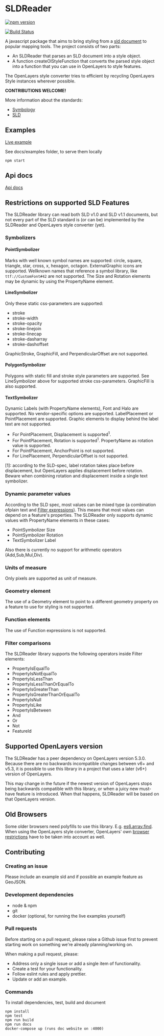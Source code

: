 # SLDReader

[![npm version](https://badge.fury.io/js/%40nieuwlandgeo%2Fsldreader.svg)](https://badge.fury.io/js/%40nieuwlandgeo%2Fsldreader)

[![Build Status](https://travis-ci.org/NieuwlandGeo/SLDReader.svg?branch=master)](https://travis-ci.org/NieuwlandGeo/SLDReader)

A javascript package that aims to bring styling from a [sld document](http://www.opengeospatial.org/standards/sld) to popular mapping
tools. The project consists of two parts:
* An SLDReader that parses an SLD document into a style object.
* A function createOlStyleFunction that converts the parsed style object into a function that you can use in OpenLayers to style features.

The OpenLayers style converter tries to efficient by recycling OpenLayers Style instances wherever possible.

**CONTRIBUTIONS WELCOME!**

More information about the standards:

* [Symbology](http://www.opengeospatial.org/standards/symbol/)
* [SLD](http://www.opengeospatial.org/standards/sld)

## Examples

[Live example](https://nieuwlandgeo.github.io/SLDReader)

See docs/examples folder, to serve them locally

```
npm start
```

## Api docs

[Api docs](https://nieuwlandgeo.github.io/SLDReader/api.html)

## Restrictions on supported SLD Features
The SLDReader library can read both SLD v1.0 and SLD v1.1 documents, but not every part of the SLD standard is (or can be) implemented by the SLDReader and OpenLayers style converter (yet).

### Symbolizers

#### PointSymbolizer
Marks with well known symbol names are supported: circle, square, triangle, star, cross, x, hexagon, octagon. ExternalGraphic icons are supported.
Wellknown names that reference a symbol library, like ```ttf://CustomFont#42``` are not supported. The Size and Rotation elements may be dynamic by using the PropertyName element.

#### LineSymbolizer
Only these static css-parameters are supported:
* stroke
* stroke-width
* stroke-opacity
* stroke-linejoin
* stroke-linecap
* stroke-dasharray
* stroke-dashoffset

GraphicStroke, GraphicFill, and PerpendicularOffset are not supported.

#### PolygonSymbolizer
Polygons with static fill and stroke style parameters are supported. See LineSymbolizer above for supported stroke css-parameters. GraphicFill is also supported.

#### TextSymbolizer
Dynamic Labels (with PropertyName elements), Font and Halo are supported. No vendor-specific options are supported. LabelPlacement or PointPlacement are supported. Graphic elements to display behind the label text are not supported.
* For PointPlacement, Displacement is supported<sup>1</sup>.
* For PointPlacement, Rotation is supported<sup>1</sup>. PropertyName as rotation value is supported.
* For PointPlacement, AnchorPoint is not supported.
* For LinePlacement, PerpendicularOffset is not supported.

[1]: according to the SLD-spec, label rotation takes place before displacement, but OpenLayers applies displacement before rotation. Beware when combining rotation and displacement inside a single text symbolizer.

### Dynamic parameter values
According to the SLD spec, most values can be mixed type (a combination ofplain text and [Filter expressions](https://docs.geoserver.org/stable/en/user/styling/sld/reference/filters.html#sld-filter-expression)). This means that most values can depend on a feature's properties. The SLDReader only supports dynamic values with PropertyName elements in these cases:

* PointSymbolizer Size
* PointSymbolizer Rotation
* TextSymbolizer Label

Also there is currently no support for arithmetic operators (Add,Sub,Mul,Div).

### Units of measure
Only pixels are supported as unit of measure.

### Geometry element
The use of a Geometry element to point to a different geometry property on a feature to use for styling is not supported.

### Function elements
The use of Function expressions is not supported.

### Filter comparisons
The SLDReader library supports the following operators inside Filter elements:

* PropertyIsEqualTo
* PropertyIsNotEqualTo
* PropertyIsLessThan
* PropertyIsLessThanOrEqualTo
* PropertyIsGreaterThan
* PropertyIsGreaterThanOrEqualTo
* PropertyIsNull
* PropertyIsLike
* PropertyIsBetween
* And
* Or
* Not
* FeatureId

## Supported OpenLayers version
The SLDReader has a peer dependency on OpenLayers version 5.3.0. Because there are no backwards incompatible changes between v6+ and v5.3, it is possible to use this library in a project that uses a later (v6+) version of OpenLayers.

This may change in the future if the newest version of OpenLayers stops being backwards compatible with this library, or when a juicy new must-have feature is introduced. When that happens, SLDReader will be based on that OpenLayers version.

## Old Browsers

Some older browsers need polyfills to use this library. E.g. [es6.array.find](https://www.npmjs.com/package/core-js#ecmascript-6-array). When using the OpenLayers style converter, OpenLayers' own [browser restrictions](https://openlayers.org/en/latest/doc/tutorials/background.html) have to be taken into account as well.

## Contributing

### Creating an issue

Please include an example sld and if possible an example feature as GeoJSON.

### Development dependencies

* node & npm 
* git
* docker (optional, for running the live examples yourself)

### Pull requests

Before starting on a pull request, please raise a Github issue first to prevent starting work on something we're already planning/working on.

When making a pull request, please:
* Address only a single issue or add a single item of functionality.
* Create a test for your functionality.
* Follow eslint rules and apply prettier.
* Update or add an example.

### Commands

To install dependencies, test, build and document

```
npm install
npm test
npm run build
npm run docs
docker-compose up (runs doc website on :4000)
```
